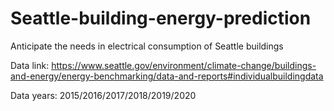 # Seattle-building-energy-prediction
Anticipate the needs in electrical consumption of Seattle buildings 

Data link:
https://www.seattle.gov/environment/climate-change/buildings-and-energy/energy-benchmarking/data-and-reports#individualbuildingdata

Data years: 2015/2016/2017/2018/2019/2020
